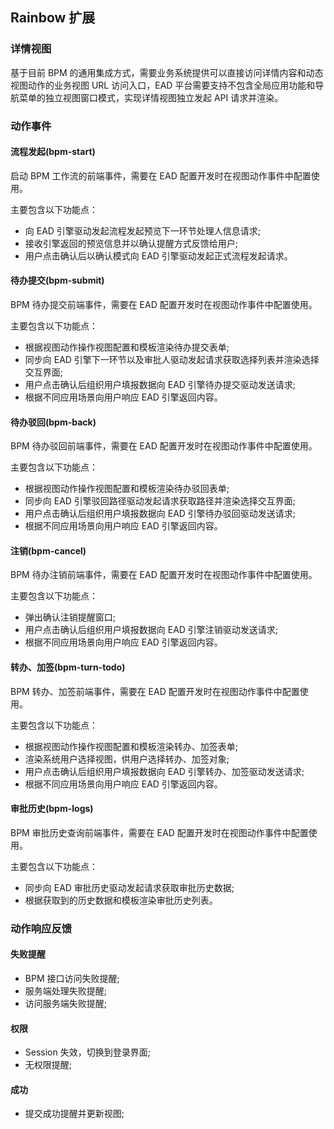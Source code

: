 ## Rainbow 扩展

### 详情视图

基于目前 BPM 的通用集成方式，需要业务系统提供可以直接访问详情内容和动态视图动作的业务视图 URL 访问入口，EAD 平台需要支持不包含全局应用功能和导航菜单的独立视图窗口模式，实现详情视图独立发起 API 请求并渲染。

### 动作事件

#### 流程发起(bpm-start)
启动 BPM 工作流的前端事件，需要在 EAD 配置开发时在视图动作事件中配置使用。

主要包含以下功能点：
- 向 EAD 引擎驱动发起流程发起预览下一环节处理人信息请求;
- 接收引擎返回的预览信息并以确认提醒方式反馈给用户;
- 用户点击确认后以确认模式向 EAD 引擎驱动发起正式流程发起请求。

#### 待办提交(bpm-submit)
BPM 待办提交前端事件，需要在 EAD 配置开发时在视图动作事件中配置使用。

主要包含以下功能点：
- 根据视图动作操作视图配置和模板渲染待办提交表单;
- 同步向 EAD 引擎下一环节以及审批人驱动发起请求获取选择列表并渲染选择交互界面;
- 用户点击确认后组织用户填报数据向 EAD 引擎待办提交驱动发送请求;
- 根据不同应用场景向用户响应 EAD 引擎返回内容。

#### 待办驳回(bpm-back)
BPM 待办驳回前端事件，需要在 EAD 配置开发时在视图动作事件中配置使用。

主要包含以下功能点：
- 根据视图动作操作视图配置和模板渲染待办驳回表单;
- 同步向 EAD 引擎驳回路径驱动发起请求获取路径并渲染选择交互界面;
- 用户点击确认后组织用户填报数据向 EAD 引擎待办驳回驱动发送请求;
- 根据不同应用场景向用户响应 EAD 引擎返回内容。

#### 注销(bpm-cancel)
BPM 待办注销前端事件，需要在 EAD 配置开发时在视图动作事件中配置使用。

主要包含以下功能点：
- 弹出确认注销提醒窗口;
- 用户点击确认后组织用户填报数据向 EAD 引擎注销驱动发送请求;
- 根据不同应用场景向用户响应 EAD 引擎返回内容。

#### 转办、加签(bpm-turn-todo)
BPM 转办、加签前端事件，需要在 EAD 配置开发时在视图动作事件中配置使用。

主要包含以下功能点：
- 根据视图动作操作视图配置和模板渲染转办、加签表单;
- 渲染系统用户选择视图，供用户选择转办、加签对象;
- 用户点击确认后组织用户填报数据向 EAD 引擎转办、加签驱动发送请求;
- 根据不同应用场景向用户响应 EAD 引擎返回内容。

#### 审批历史(bpm-logs)
BPM 审批历史查询前端事件，需要在 EAD 配置开发时在视图动作事件中配置使用。

主要包含以下功能点：
- 同步向 EAD 审批历史驱动发起请求获取审批历史数据;
- 根据获取到的历史数据和模板渲染审批历史列表。

### 动作响应反馈

#### 失败提醒
- BPM 接口访问失败提醒;
- 服务端处理失败提醒; 
- 访问服务端失败提醒;

#### 权限
- Session 失效，切换到登录界面;
- 无权限提醒;

#### 成功
- 提交成功提醒并更新视图;


